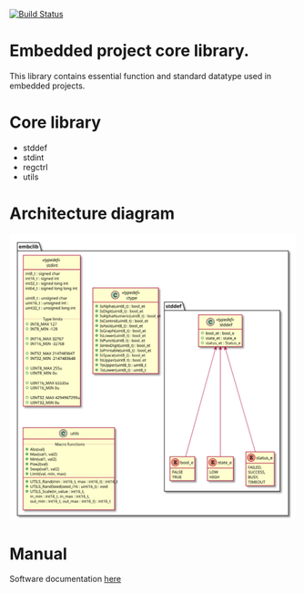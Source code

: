 [![Build Status](https://travis-ci.org/binarymaker/embclib.svg?branch=develop)](https://travis-ci.org/binarymaker/embclib)

# Embedded project core library. 
 
  This library contains essential function and standard datatype used in embedded projects.

# Core library
  
  + stddef
  + stdint
  + regctrl
  + utils

# Architecture diagram

![embclib uml image](/docs/diagrams/out/embclib/embclib.svg)

# Manual

Software documentation [here](https://binarymaker.github.io/embclib/)

